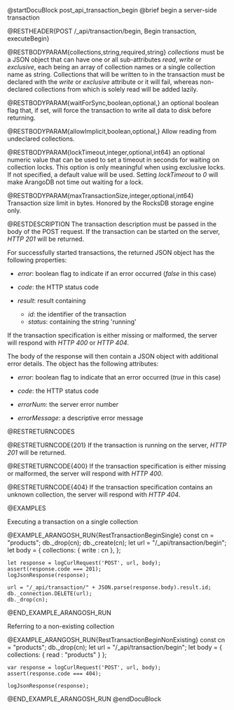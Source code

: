 
@startDocuBlock post_api_transaction_begin
@brief begin a server-side transaction

@RESTHEADER{POST /_api/transaction/begin, Begin transaction, executeBegin}

@RESTBODYPARAM{collections,string,required,string}
*collections* must be a JSON object that can have one or all sub-attributes
*read*, *write* or *exclusive*, each being an array of collection names or a
single collection name as string. Collections that will be written to in the
transaction must be declared with the *write* or *exclusive* attribute or it
will fail, whereas non-declared collections from which is solely read will be
added lazily.

@RESTBODYPARAM{waitForSync,boolean,optional,}
an optional boolean flag that, if set, will force the
transaction to write all data to disk before returning.

@RESTBODYPARAM{allowImplicit,boolean,optional,}
Allow reading from undeclared collections. 

@RESTBODYPARAM{lockTimeout,integer,optional,int64}
an optional numeric value that can be used to set a
timeout in seconds for waiting on collection locks. This option is only
meaningful when using exclusive locks. If not specified, a default
value will be used. Setting *lockTimeout* to *0* will make ArangoDB
not time out waiting for a lock.

@RESTBODYPARAM{maxTransactionSize,integer,optional,int64}
Transaction size limit in bytes. Honored by the RocksDB storage engine only.

@RESTDESCRIPTION
The transaction description must be passed in the body of the POST request.
If the transaction can be started on the server, *HTTP 201* will be returned.

For successfully started transactions, the returned JSON object has the
following properties:

- *error*: boolean flag to indicate if an error occurred (*false*
  in this case)

- *code*: the HTTP status code

- *result*: result containing
    - *id*: the identifier of the transaction
    - *status*: containing the string 'running'

If the transaction specification is either missing or malformed, the server
will respond with *HTTP 400* or *HTTP 404*.

The body of the response will then contain a JSON object with additional error
details. The object has the following attributes:

- *error*: boolean flag to indicate that an error occurred (*true* in this case)

- *code*: the HTTP status code

- *errorNum*: the server error number

- *errorMessage*: a descriptive error message

@RESTRETURNCODES

@RESTRETURNCODE{201}
If the transaction is running on the server,
*HTTP 201* will be returned.

@RESTRETURNCODE{400}
If the transaction specification is either missing or malformed, the server
will respond with *HTTP 400*.

@RESTRETURNCODE{404}
If the transaction specification contains an unknown collection, the server
will respond with *HTTP 404*.

@EXAMPLES

Executing a transaction on a single collection

@EXAMPLE_ARANGOSH_RUN{RestTransactionBeginSingle}
    const cn = "products";
    db._drop(cn);
    db._create(cn);
    let url = "/_api/transaction/begin";
    let body = {
      collections: {
        write : cn
      },
    };

    let response = logCurlRequest('POST', url, body);
    assert(response.code === 201);
    logJsonResponse(response);

    url = "/_api/transaction/" + JSON.parse(response.body).result.id;
    db._connection.DELETE(url);
    db._drop(cn);
@END_EXAMPLE_ARANGOSH_RUN

Referring to a non-existing collection

@EXAMPLE_ARANGOSH_RUN{RestTransactionBeginNonExisting}
    const cn = "products";
    db._drop(cn);
    let url = "/_api/transaction/begin";
    let body = {
      collections: {
        read : "products"
      }
    };

    var response = logCurlRequest('POST', url, body);
    assert(response.code === 404);

    logJsonResponse(response);
@END_EXAMPLE_ARANGOSH_RUN
@endDocuBlock
